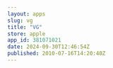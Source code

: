 ```yaml
---
layout: apps
slug: vg
title: "VG"
store: apple
app_id: 381071021
date: 2024-09-30T12:46:54Z
published: 2010-07-16T14:20:40Z
---
```

